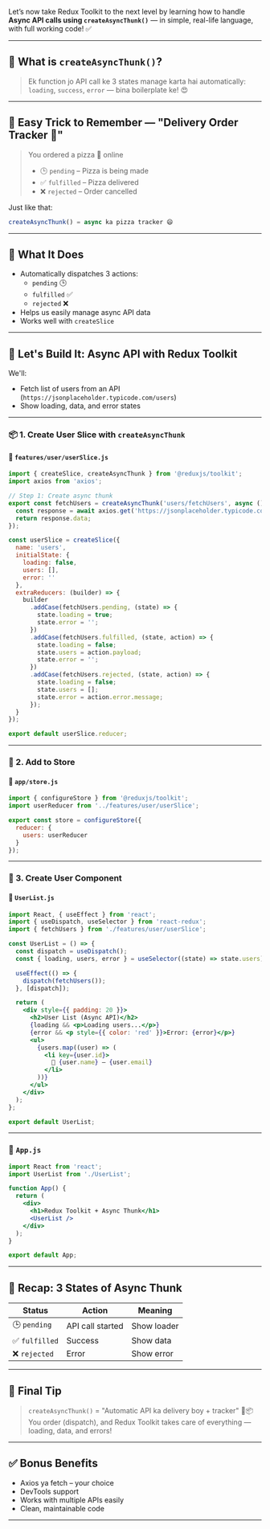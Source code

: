Let’s now take Redux Toolkit to the next level by learning how to handle **Async API calls using `createAsyncThunk()`** — in simple, real-life language, with full working code! ✅

---

## 🔄 What is `createAsyncThunk()`?

> Ek function jo API call ke 3 states manage karta hai automatically:  
> `loading`, `success`, `error` — bina boilerplate ke! 😍

---

## 🎯 Easy Trick to Remember — **"Delivery Order Tracker 🍕"**

> You ordered a pizza 🍕 online  
> - 🕒 `pending` – Pizza is being made  
> - ✅ `fulfilled` – Pizza delivered  
> - ❌ `rejected` – Order cancelled

Just like that:
```js
createAsyncThunk() = async ka pizza tracker 😄
```

---

## 🧠 What It Does

- Automatically dispatches 3 actions:
  - `pending` 🕒
  - `fulfilled` ✅
  - `rejected` ❌
- Helps us easily manage async API data
- Works well with `createSlice`

---

## 🔧 Let's Build It: Async API with Redux Toolkit

We'll:
- Fetch list of users from an API (`https://jsonplaceholder.typicode.com/users`)
- Show loading, data, and error states

---

### 📦 1. Create User Slice with `createAsyncThunk`

#### 📁 `features/user/userSlice.js`
```js
import { createSlice, createAsyncThunk } from '@reduxjs/toolkit';
import axios from 'axios';

// Step 1: Create async thunk
export const fetchUsers = createAsyncThunk('users/fetchUsers', async () => {
  const response = await axios.get('https://jsonplaceholder.typicode.com/users');
  return response.data;
});

const userSlice = createSlice({
  name: 'users',
  initialState: {
    loading: false,
    users: [],
    error: ''
  },
  extraReducers: (builder) => {
    builder
      .addCase(fetchUsers.pending, (state) => {
        state.loading = true;
        state.error = '';
      })
      .addCase(fetchUsers.fulfilled, (state, action) => {
        state.loading = false;
        state.users = action.payload;
        state.error = '';
      })
      .addCase(fetchUsers.rejected, (state, action) => {
        state.loading = false;
        state.users = [];
        state.error = action.error.message;
      });
  }
});

export default userSlice.reducer;
```

---

### 🏪 2. Add to Store

#### 📁 `app/store.js`
```js
import { configureStore } from '@reduxjs/toolkit';
import userReducer from '../features/user/userSlice';

export const store = configureStore({
  reducer: {
    users: userReducer
  }
});
```

---

### 🔄 3. Create User Component

#### 📁 `UserList.js`
```jsx
import React, { useEffect } from 'react';
import { useDispatch, useSelector } from 'react-redux';
import { fetchUsers } from './features/user/userSlice';

const UserList = () => {
  const dispatch = useDispatch();
  const { loading, users, error } = useSelector((state) => state.users);

  useEffect(() => {
    dispatch(fetchUsers());
  }, [dispatch]);

  return (
    <div style={{ padding: 20 }}>
      <h2>User List (Async API)</h2>
      {loading && <p>Loading users...</p>}
      {error && <p style={{ color: 'red' }}>Error: {error}</p>}
      <ul>
        {users.map((user) => (
          <li key={user.id}>
            👤 {user.name} – {user.email}
          </li>
        ))}
      </ul>
    </div>
  );
};

export default UserList;
```

---

### 📁 `App.js`
```jsx
import React from 'react';
import UserList from './UserList';

function App() {
  return (
    <div>
      <h1>Redux Toolkit + Async Thunk</h1>
      <UserList />
    </div>
  );
}

export default App;
```

---

## 🧠 Recap: 3 States of Async Thunk

| Status | Action | Meaning |
|--------|--------|---------|
| 🕒 `pending` | API call started | Show loader |
| ✅ `fulfilled` | Success | Show data |
| ❌ `rejected` | Error | Show error |

---

## 🎉 Final Tip

> `createAsyncThunk()` = "Automatic API ka delivery boy + tracker" 🍔📦  
> You order (dispatch), and Redux Toolkit takes care of everything — loading, data, and errors!

---

## ✅ Bonus Benefits

- Axios ya fetch – your choice
- DevTools support
- Works with multiple APIs easily
- Clean, maintainable code

---
